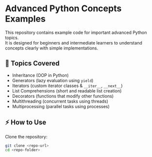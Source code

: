 # Advanced Python Concepts Examples

This repository contains example code for important advanced Python topics.  
It is designed for beginners and intermediate learners to understand concepts clearly with simple implementations.

## 🚀 Topics Covered
- Inheritance (OOP in Python)
- Generators (lazy evaluation using `yield`)
- Iterators (custom iterator classes & `__iter__`, `__next__`)
- List Comprehensions (short and readable list creation)
- Decorators (functions that modify other functions)
- Multithreading (concurrent tasks using threads)
- Multiprocessing (parallel tasks using processes)

## ⚡ How to Use
Clone the repository:
```bash
git clone <repo-url>
cd <repo-folder>
